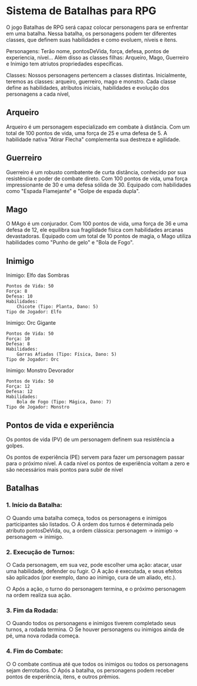 # Sistema de Batalhas para RPG

O jogo Batalhas de RPG será capaz colocar personagens para se enfrentar em uma batalha. Nessa batalha, os personagens podem ter diferentes classes, que definem suas habilidades e como evoluem, níveis e itens. 

Personagens:
Terão nome, pontosDeVida, força, defesa, pontos de experiencia, nível... Além disso as classes filhas: Arqueiro, Mago, Guerreiro e Inimigo tem atriutos propriedades específicas.

Classes:
Nossos personagens pertencem a classes  distintas. Inicialmente, teremos as classes: arqueiro, guerreiro, mago e monstro. Cada classe define as habilidades, atributos iniciais, habilidades e evolução dos personagens a cada nível, 


## Arqueiro
Arqueiro é um personagem especializado em combate à distância. 
Com um total de 100 pontos de vida, uma força de 25 e uma defesa de 5. 
A habilidade nativa "Atirar Flecha" complementa sua destreza e agilidade.

## Guerreiro

Guerreiro é um robusto combatente de curta distância, conhecido por sua resistência e poder de combate direto. 
Com 100 pontos de vida, uma força impressionante de 30 e uma defesa sólida de 30. Equipado com habilidades como "Espada Flamejante" e "Golpe de espada dupla".

## Mago

O MAgo é um conjurador. Com 100 pontos de vida, uma força de 36 e uma defesa de 12, ele equilibra sua fragilidade física com habilidades arcanas devastadoras. 
Equipado com um total de 10 pontos de magia, o Mago utiliza habilidades como "Punho de gelo" e "Bola de Fogo".

## Inimigo

Inimigo: Elfo das Sombras

    Pontos de Vida: 50
    Força: 8
    Defesa: 10
    Habilidades:
        Chicote (Tipo: Planta, Dano: 5)
    Tipo de Jogador: Elfo

Inimigo: Orc Gigante

    Pontos de Vida: 50
    Força: 10
    Defesa: 8
    Habilidades:
        Garras Afiadas (Tipo: Física, Dano: 5)
    Tipo de Jogador: Orc

Inimigo: Monstro Devorador

    Pontos de Vida: 50
    Força: 12
    Defesa: 12
    Habilidades:
        Bola de Fogo (Tipo: Mágica, Dano: 7)
    Tipo de Jogador: Monstro

## Pontos de vida e experiência

Os pontos de vida (PV) de um personagem definem sua resistência a golpes.

Os pontos de experiência (PE) servem para fazer um personagem passar para o próximo nível. A cada nível os pontos de experiência voltam a zero e são necessários mais pontos para subir de nível

## Batalhas
### 1. Início da Batalha:
○ Quando uma batalha começa, todos os personagens e inimigos
participantes são listados.
○ A ordem dos turnos é determinada pelo atributo
pontosDeVida, ou, a ordem clássica: personagem ->
inimigo -> personagem -> inimigo.

### 2. Execução de Turnos:
○ Cada personagem, em sua vez, pode escolher uma ação: atacar,
usar uma habilidade, defender ou fugir.
○ A ação é executada, e seus efeitos são aplicados (por exemplo,
dano ao inimigo, cura de um aliado, etc.).

○ Após a ação, o turno do personagem termina, e o próximo
personagem na ordem realiza sua ação.

### 3. Fim da Rodada:
○ Quando todos os personagens e inimigos tiverem completado
seus turnos, a rodada termina.
○ Se houver personagens ou inimigos ainda de pé, uma nova
rodada começa.
### 4. Fim do Combate:
○ O combate continua até que todos os inimigos ou todos os
personagens sejam derrotados.
○ Após a batalha, os personagens podem receber pontos de
experiência, itens, e outros prêmios.



